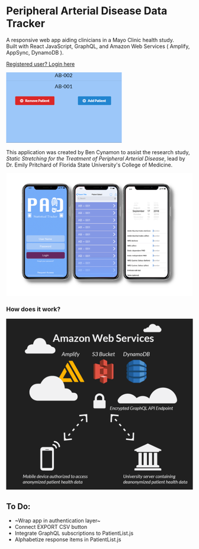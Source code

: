 # Peripheral Arterial Disease Data Tracker
A responsive web app aiding clinicians in a Mayo Clinic health study.  
Built with React JavaScript, GraphQL, and Amazon Web Services ( Amplify, AppSync, DynamoDB ).

[Registered user? Login here](https://cynamonster.github.io/pad-stat-track)

![gif](pad-stat.gif "gif")

This application was created by Ben Cynamon to assist the research study, *Static Stretching for the Treatment of Peripheral Arterial Disease*, lead by Dr. Emily Pritchard of Florida State University's College of Medicine.

![](pad-mocks.png)

### How does it work?

![](aws-diagram.png "Helpful depiction of the app's stack")

## To Do:
* ~Wrap app in authentication layer~
* Connect EXPORT CSV button 
* Integrate GraphQL subscriptions to PatientList.js
* Alphabetize response items in PatientList.js
